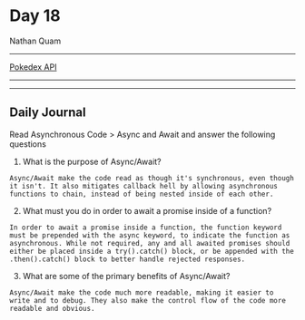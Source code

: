 # Day 18
Nathan Quam

---

[Pokedex API](https://github.com/NathanMQuam/pokedex-api)

---
---

## Daily Journal

Read Asynchronous Code > Async and Await and answer the following questions

1. What is the purpose of Async/Await?
```
Async/Await make the code read as though it's synchronous, even though it isn't. It also mitigates callback hell by allowing asynchronous functions to chain, instead of being nested inside of each other.
```

2. What must you do in order to await a promise inside of a function?
```
In order to await a promise inside a function, the function keyword must be prepended with the async keyword, to indicate the function as asynchronous. While not required, any and all awaited promises should either be placed inside a try().catch() block, or be appended with the .then().catch() block to better handle rejected responses.
```

3. What are some of the primary benefits of Async/Await?
```
Async/Await make the code much more readable, making it easier to write and to debug. They also make the control flow of the code more readable and obvious.
```